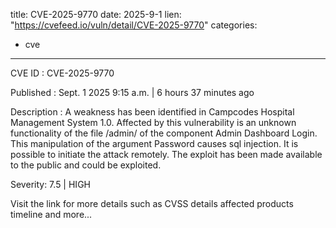  
title: CVE-2025-9770
date: 2025-9-1
lien: "https://cvefeed.io/vuln/detail/CVE-2025-9770"
categories:
  - cve
---

CVE ID : CVE-2025-9770

Published :  Sept. 1
2025
9:15 a.m. | 6 hours
37 minutes ago

Description : A weakness has been identified in Campcodes Hospital Management System 1.0. Affected by this vulnerability is an unknown functionality of the file /admin/ of the component Admin Dashboard Login. This manipulation of the argument Password causes sql injection. It is possible to initiate the attack remotely. The exploit has been made available to the public and could be exploited.

Severity: 7.5 | HIGH

Visit the link for more details
such as CVSS details
affected products
timeline
and more...
